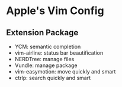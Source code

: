 # Apple's Vim Config

## Extension Package

- YCM: semantic completion
- vim-airline: status bar beautification
- NERDTree: manage files
- Vundle: manage package
- vim-easymotion: move quickly and smart
- ctrlp: search quickly and smart